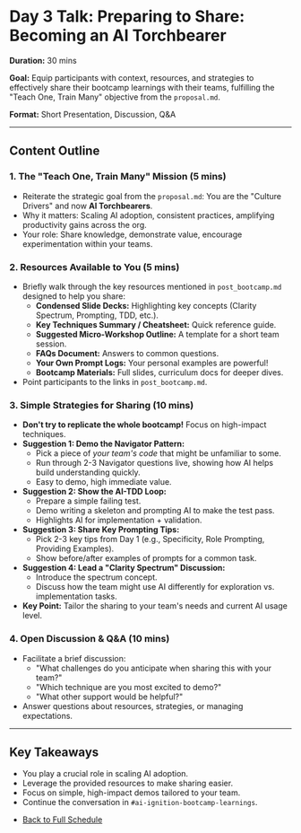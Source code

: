 # Day 3 Talk: Preparing to Share: Becoming an AI Torchbearer

**Duration:** 30 mins

**Goal:** Equip participants with context, resources, and strategies to effectively share their bootcamp learnings with their teams, fulfilling the "Teach One, Train Many" objective from the `proposal.md`.

**Format:** Short Presentation, Discussion, Q&A

---

## Content Outline

### 1. The "Teach One, Train Many" Mission (5 mins)
- Reiterate the strategic goal from the `proposal.md`: You are the "Culture Drivers" and now **AI Torchbearers**.
- Why it matters: Scaling AI adoption, consistent practices, amplifying productivity gains across the org.
- Your role: Share knowledge, demonstrate value, encourage experimentation within your teams.

### 2. Resources Available to You (5 mins)
- Briefly walk through the key resources mentioned in `post_bootcamp.md` designed to help you share:
    - **Condensed Slide Decks:** Highlighting key concepts (Clarity Spectrum, Prompting, TDD, etc.).
    *   **Key Techniques Summary / Cheatsheet:** Quick reference guide.
    *   **Suggested Micro-Workshop Outline:** A template for a short team session.
    *   **FAQs Document:** Answers to common questions.
    *   **Your Own Prompt Logs:** Your personal examples are powerful!
    *   **Bootcamp Materials:** Full slides, curriculum docs for deeper dives.
- Point participants to the links in `post_bootcamp.md`.

### 3. Simple Strategies for Sharing (10 mins)
- **Don't try to replicate the whole bootcamp!** Focus on high-impact techniques.
- **Suggestion 1: Demo the Navigator Pattern:**
    - Pick a piece of *your team's code* that might be unfamiliar to some.
    - Run through 2-3 Navigator questions live, showing how AI helps build understanding quickly.
    - Easy to demo, high immediate value.
- **Suggestion 2: Show the AI-TDD Loop:**
    - Prepare a simple failing test.
    - Demo writing a skeleton and prompting AI to make the test pass.
    - Highlights AI for implementation + validation.
- **Suggestion 3: Share Key Prompting Tips:**
    - Pick 2-3 key tips from Day 1 (e.g., Specificity, Role Prompting, Providing Examples).
    - Show before/after examples of prompts for a common task.
- **Suggestion 4: Lead a "Clarity Spectrum" Discussion:**
    - Introduce the spectrum concept.
    - Discuss how the team might use AI differently for exploration vs. implementation tasks.
- **Key Point:** Tailor the sharing to your team's needs and current AI usage level.

### 4. Open Discussion & Q&A (10 mins)
- Facilitate a brief discussion:
    - "What challenges do you anticipate when sharing this with your team?"
    - "Which technique are you most excited to demo?"
    - "What other support would be helpful?"
- Answer questions about resources, strategies, or managing expectations.

---

## Key Takeaways
- You play a crucial role in scaling AI adoption.
- Leverage the provided resources to make sharing easier.
- Focus on simple, high-impact demos tailored to your team.
- Continue the conversation in `#ai-ignition-bootcamp-learnings`.
*   [Back to Full Schedule](../schedule.md) 
